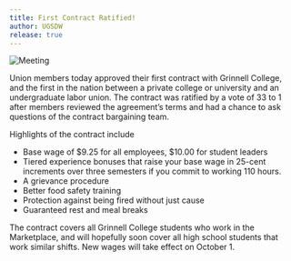 ```yaml
---
title: First Contract Ratified!
author: UGSDW
release: true
---
```


![Meeting](/assets/mtg_1_edited.jpg)

Union members today approved their first contract with Grinnell College, and
the first in the nation between a private college or university and an
undergraduate labor union.  The contract was ratified by a vote of 33 to 1
after members reviewed the agreement’s terms and had a chance to ask questions
of the contract bargaining team.

Highlights of the contract include

 - Base wage of $9.25 for all employees, $10.00 for student leaders
 - Tiered experience bonuses that raise your base wage in 25-cent increments
   over three semesters if you commit to working 110 hours.
 - A grievance procedure
 - Better food safety training
 - Protection against being fired without just cause
 - Guaranteed rest and meal breaks

The contract covers all Grinnell College students who work in the Marketplace,
and will hopefully soon cover all high school students that work similar
shifts.  New wages will take effect on October 1.
